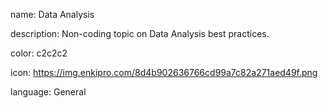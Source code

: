 name: Data Analysis

description: Non-coding topic on Data Analysis best practices.

color: c2c2c2

icon: https://img.enkipro.com/8d4b902636766cd99a7c82a271aed49f.png

language: General
